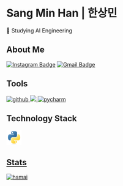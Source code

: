 # Sang Min Han | 한상민

:8ball: Studying AI Engineering

## About Me

[![Instagram Badge](https://img.shields.io/badge/Instagram-9c38d1?style=flat&logo=Instagram&logoColor=white)](https://www.instagram.com/hsm_inn/) 
[![Gmail Badge](https://img.shields.io/badge/Gmail-D14836?style=flat&logo=Gmail&logoColor=white)](mailto:artcodehsm@gmail.com)

## Tools

<a href="https://github.com" target="_blank"> <img src="https://cdn.jsdelivr.net/gh/devicons/devicon/icons/github/github-original.svg" alt="github" width="40" height="40"/> </a> <a href="https://visualstudio.microsoft.com/ko/" target="_blank"> <img src="https://cdn.jsdelivr.net/gh/devicons/devicon@latest/icons/visualstudio/visualstudio-original.svg" /> </a> <a href="https://postman.com" target="_blank" rel="noreferrer"> <img src="https://cdn.jsdelivr.net/gh/devicons/devicon/icons/pycharm/pycharm-original.svg" alt="pycharm" width="40" height="40"/> </a>

## Technology Stack

</a> <a href="https://www.python.org" target="_blank" rel="noreferrer"> <img src="https://raw.githubusercontent.com/devicons/devicon/master/icons/python/python-original.svg" alt="python" width="40" height="40"/>  

## Stats

<p><img src="https://github-readme-stats.vercel.app/api?username=hsmai&theme=material-palenight&hide_border=false&include_all_commits=false&count_private=false" alt="hsmai" /></p>



